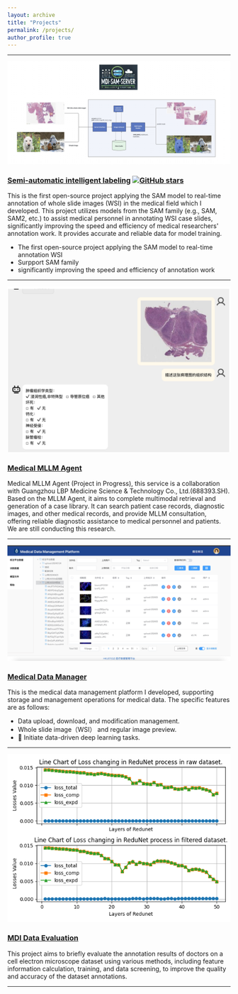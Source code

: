 ```yaml
---
layout: archive
title: "Projects"
permalink: /projects/
author_profile: true
---
```

<!-- 
{% if site.author.googlescholar %}
  <div class="wordwrap">You can also find my articles on <a href="{{site.author.googlescholar}}">my Google Scholar profile</a>.</div>
{% endif %}
{% include base_path %} -->

<!-- {% for post in site.publications reversed %}
  {% include archive-single.html %}
{% endfor %} -->

---

<div class="project">
  <div class="project-image">
    <img src="/images/architecture.jpg" alt="Project Image">
  </div>
  <div class="project-description">
    <h3>
        <a href="/projects/annotation">Semi-automatic intelligent labeling</a>
        <a href="https://github.com/HKUSTMDI/mdi-sam-server" target="_blank">
            <img src="https://img.shields.io/github/stars/HKUSTMDI/mdi-sam-server?style=social" alt="GitHub stars">
        </a>
    </h3>
    <p>This is the first open-source project applying the SAM model to real-time annotation of whole slide images (WSI) in the medical field which I developed. This project utilizes models from the SAM family (e.g., SAM, SAM2, etc.) to assist medical personnel in annotating WSI case slides, significantly improving the speed and efficiency of medical researchers' annotation work. It provides accurate and reliable data for model training.</p>
    <ul>
      <li>The first open-source project applying the SAM model to real-time annotation WSI</li>
      <li>Surpport SAM family</li>
      <li>significantly improving the speed and efficiency of annotation work</li>
    </ul>
  </div>
</div>

---

<div class="project">
  <div class="project-image">
    <img src="/images/chatbot_2.jpeg" alt="Project Image">
  </div>
  <div class="project-description">
    <h3>
        <a href="/projects/med-llm">Medical MLLM Agent </a>
    </h3>
    <p>Medical MLLM Agent (Project in Progress), this service is a collaboration with Guangzhou LBP Medicine Science & Technology Co., Ltd.(688393.SH). Based on the MLLM Agent, it aims to complete multimodal retrieval and generation of a case library. It can search patient case records, diagnostic images, and other medical records, and provide MLLM consultation, offering reliable diagnostic assistance to medical personnel and patients. We are still conducting this research.</p>
  </div>
</div>

---

<div class="project">
  <div class="project-image">
    <img src="/images/data-manager.jpeg" alt="Project Image">
  </div>
  <div class="project-description">
    <h3>
        <a href="/projects/data-manager">Medical Data Manager </a>
    </h3>
    <p>This is the medical data management platform I developed, supporting storage and management operations for medical data. The specific features are as follows:</p>
    <ul>
      <li>Data upload, download, and modification management.</li>
      <li>Whole slide image（WSI） and regular image preview.</li>
      <li>🌟 Initiate data-driven deep learning tasks.</li>
    </ul>
  </div>
</div>

---

<div class="project">
  <div class="project-image">
    <img src="/images/redunet_result.png" alt="Project Image">
  </div>
  <div class="project-description">
    <h3>
        <a href="/projects/annotation">MDI Data Evaluation </a>
    </h3>
    <p>This project aims to briefly evaluate the annotation results of doctors on a cell electron microscope dataset using various methods, including feature information calculation, training, and data screening, to improve the quality and accuracy of the dataset annotations.</p>
  </div>
</div>

---